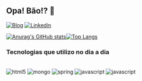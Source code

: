 ## Opa! Bão!? 👋

[![Blog](https://img.shields.io/badge/Gmail-D14836?style=for-the-badge&logo=gmail&logoColor=white)](<cmo.edson@gmail.com>)
[![Linkedin](https://img.shields.io/badge/LinkedIn-0077B5?style=for-the-badge&logo=linkedin&logoColor=white)](https://www.linkedin.com/in/edson-santos-112560224/)

[![Anurag's GitHub stats](https://github-readme-stats.vercel.app/api?username=edsannn&show_icons=true&theme=merko)](https://github.com/anuraghazra/github-readme-stats)[![Top Langs](https://github-readme-stats.vercel.app/api/top-langs/?username=edsannn&layout=compact)](https://github.com/anuraghazra/github-readme-stats)
### Tecnologias que utilizo no dia a dia
<div style="display: inline_block"></br>
    <img align = "center" alt="html5" src="https://img.shields.io/badge/Java-ED8B00?style=for-the-badge&logo=java&logoColor=white" />
    <img align = "center" alt="mongo" src="https://img.shields.io/badge/MongoDB-4EA94B?style=for-the-badge&logo=mongodb&logoColor=white"/>
    <img align = "center" alt="spring" src="https://img.shields.io/badge/Spring-6DB33F?style=for-the-badge&logo=spring&logoColor=white"/>
    <img align = "center" alt="javascript" src="https://img.shields.io/badge/MySQL-00000F?style=for-the-badge&logo=mysql&logoColor=white" />
    <img align = "center" alt="javascript" src="https://img.shields.io/badge/Python-3776AB?style=for-the-badge&logo=python&logoColor=white" />
   
</div> <br>
